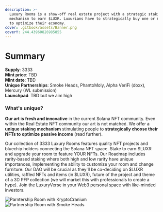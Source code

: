 ```yaml
---
description: >-
  Luxury Rooms is a show-off real estate project with a strategic staking
  mechanism to earn $LUXR. Luxurians have to strategically buy one or more NFTs
  to optimize their economy.
cover: .gitbook/assets/Banner.png
coverY: 244.43960826985855
---
```


# Summary

**Supply**: 3333\
**Mint price**: TBD\
**Mint date**: TBD\
**Unique Partnerships**: Smoke Heads, PhantoMoly, Alpha VeriFi (doxx), Mercury (WL submission)\
**Launchpad**: TBD but we aim high

### What's unique?

**Our art is fresh and innovative** in the current Solana NFT community. Even within the Real Estate NFT community our art is not matched. We offer a **unique staking mechanism** stimulating people to **strategically choose their NFTs to optimize passive income** (read further).

Our collection of 3333 Luxury Rooms features quality NFT projects and bluechip holders connecting the Solana NFT space. Stake to earn $LUXR and upgrade your room to feature YOUR NFTs. Our Roadmap includes rarity-based staking where both high and low rarity have unique importances, implementing the ability to customize your room and change furniture. Our DAO will be crucial as they'll be co-deciding on $LUXR utilities, raffled NFTs and items (in $LUXR), future of the project and theme of a 3D PFP collection (we will market this with professionals to create a hype). Join the LuxuryVerse in your Web3 personal space with like-minded investors.

![Parntership Room with KryptoCranium](.gitbook/assets/SneakPeekKryptoCranium.png) ![Partnership Room with Smoke Heads](.gitbook/assets/SneakPeekSmokeHeads.png)
